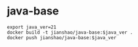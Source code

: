 # java-base

~~~ shell
export java_ver=21
docker build -t jianshao/java-base:$java_ver .
docker push jianshao/java-base:$java_ver
~~~
